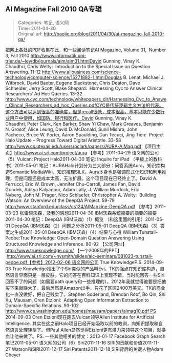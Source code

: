 AI Magazine Fall 2010 QA专辑
---
    
> Categories: 笔记, 语义网  
> Time: 2011-04-30  
> Original url: <http://baojie.org/blog/2011/04/30/ai-magazine-fall-2010-qa/>
    
把网上各处的PDF收集在此，和一些阅读笔记AI Magazine, Volume 31,  Number 3, Fall 2010 http://www.informatik.uni-trier.de/~ley/db/journals/aim/aim31.htmlDavid Gunning, Vinay K. Chaudhri, Chris Welty:  Introduction to the Special Issue on Question Answering. 11-12 http://www.allbusiness.com/science-technology/computer-science/15271882-1.htmlDouglas B. Lenat, Michael J. Witbrock, David Baxter, Eugene Blackstone, Chris Deaton, Dave Schneider, Jerry Scott, Blake Shepard:  Harnessing Cyc to Answer Clinical Researchers’ Ad Hoc Queries. 13-32  http://www.cyc.com/technology/whitepapers_dir/Harnessing_Cyc_to_Answer_Clincal_Researchers_ad_hoc_Queries.pdfCYC是传统逻辑主义方法的代表。这个方法可以达到很高的准确度，但是recall很低，成本很高，基本只能在少数行业用户中使用，如国防、银行和医疗。David Gunning, Vinay K. Chaudhri, Peter Clark, Ken Barker, Shaw Yi Chaw, Mark Greaves, Benjamin N. Grosof, Alice Leung, David D. McDonald, Sunil Mishra, John Pacheco, Bruce W. Porter, Aaron Spaulding, Dan Tecuci, Jing Tien:  Project Halo Update – Progress Toward Digital Aristotle. 33-58 http://www.cs.utexas.edu/users/pclark/papers/AURA-AIMag.pdf 【项目主页】http://www.ai.sri.com/project/aura 【参考】2011-04-29 语义网的公司（5）Vulcan: Project Halo2011-04-30 笔记: Inquire for iPad （平板上的教科书）2011-05-01 笔记：AURAHalo计划分为三大部分：问答系统Aura，知识库构造Semantic MediaWiki，知识推理SILK。Aura本身也是强调形式化知识和利用推理，但是问题还是成本太高，无法扩展。这个项目现在已经终止了。David A. Ferrucci, Eric W. Brown, Jennifer Chu-Carroll, James Fan, David Gondek, Aditya Kalyanpur, Adam Lally, J. William Murdock, Eric Nyberg, John M. Prager, Nico Schlaefer, Christopher A. Welty:  Building Watson: An Overview of the DeepQA Project. 59-79 http://www.stanford.edu/class/cs124/AIMagzine-DeepQA.pdf 【参考】2011-03-23 张雷谈沃森，及我的感想2011-04-30 IBM沃森系统摘要的摘要的摘要2011-04-30 笔记：DeepQA (IBM沃森)（1）概览 （和这里面的引用）2011-05-01 DeepQA (IBM沃森)（2）问题之分析2011-05-01 DeepQA (IBM沃森)（3）答案之生成2011-05-01 DeepQA (IBM沃森)（4）结果与心得     William Tunstall-Pedoe:True Knowledge: Open-Domain Question Answering Using Structured Knowledge and Inference. 80-92 【公司网址】http://www.trueknowledge.com/ 【一个2008年的PPT】  http://www.ai.sri.com/~nysmith/slides/aic-seminars/081023-tunstall-pedoe.pdf【参考】2012-02-06 语义网的公司 True KnowledgeP.S. 2014-09-03 True Knowledge推出了个Siri类似的产品叫Evi。TK的强点在知识库构造，自然语言界面只是一层皮肤。它的问答在百科知识上表现不错，当时能回答一些Siri回答不了的问题（如需要path query和一些推理的）。2012年我就觉得谁要是把他买下来就赚大了。最后居然是Amazon出手，只花了区区2400万美元。TK的商业化一直没做好，把自己贱卖了。Stephen Soderland, Brendan Roof, Bo Qin, Shi Xu, Mausam, Oren Etzioni:  Adapting Open Information Extraction to Domain-Specific Relations. 93-102 http://www.cs.washington.edu/homes/mausam/papers/aimag10.pdf PS 2014-09-03 Oren Etzioni现在跑去Vulcan领导Allen Institute for Artificial Intelligence. 其实在这之前Halo项目已经开始吸取以前的教训，向知识提取和自然语言处理转型了。但Paul Allen显然觉得Etzioni更有潜力来领导这个项目，就换血让他来做了。PS. 一些其他相关的博文：2013-01-17 Facebook Graph Search笔记2011-05-01 语义网的公司（6）Siri2011-11-16 SIRI的贡献和价值2011-11-27 Watson和SIRI2011-12-17 Siri Patents2011-12-18 SIRI背后的关键人物Adam Cheyer       
    